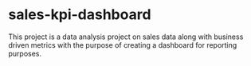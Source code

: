 # sales-kpi-dashboard

This project is a data analysis project on sales data along with business driven metrics with the purpose of creating a dashboard for reporting purposes.
